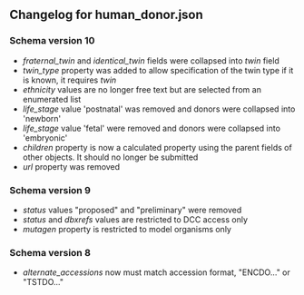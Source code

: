 ## Changelog for human_donor.json

### Schema version 10

* *fraternal_twin* and *identical_twin* fields were collapsed into *twin* field
* *twin_type* property was added to allow specification of the twin type if it is known, it requires *twin*
* *ethnicity* values are no longer free text but are selected from an enumerated list
* *life_stage* value 'postnatal' was removed and donors were collapsed into 'newborn'
* *life_stage* value 'fetal' were removed and donors were collapsed into 'embryonic'
* *children* property is now a calculated property using the parent fields of other objects. It should no longer be submitted
* *url* property was removed

### Schema version 9

* *status* values "proposed" and "preliminary" were removed
* *status* and *dbxrefs* values are restricted to DCC access only
* *mutagen* property is restricted to model organisms only

### Schema version 8

* *alternate_accessions* now must match accession format, "ENCDO..." or "TSTDO..."
